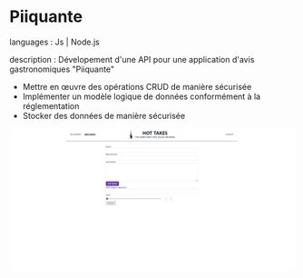 # Piiquante

languages : Js | Node.js

description : Dévelopement d'une API pour une application d'avis gastronomiques "Piiquante"
  
- Mettre en œuvre des opérations CRUD de manière sécurisée
- Implémenter un modèle logique de données conformément à la réglementation
- Stocker des données de manière sécurisée

![maquettes mobile](images/autres/projet-piiquante-image-1.png)
